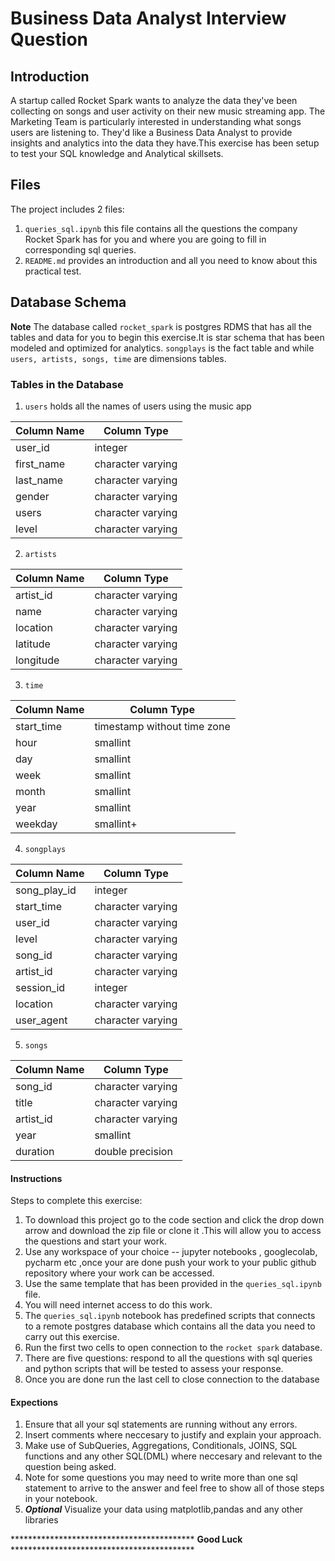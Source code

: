 # Business Data Analyst Interview Question 

## Introduction

A startup called Rocket Spark wants to analyze the data they've been collecting on songs and user activity on their new music streaming app. The Marketing  Team is particularly interested in understanding what songs users are listening to. 
They'd like a Business Data Analyst to provide insights and analytics into the data they have.This exercise has been setup to test your SQL knowledge and Analytical skillsets.
## Files

The project includes 2 files:


1. `queries_sql.ipynb` this file contains all the questions the company Rocket Spark has for you and where you are going to fill in corresponding sql queries.
2. `README.md`  provides an introduction  and all you need to know about this practical test.

## Database Schema

**Note** The database called `rocket_spark` is postgres RDMS that has all the tables and data for you to begin this exercise.It is star schema that has been modeled and optimized for analytics.
`songplays` is the fact table and while `users, artists, songs, time` are dimensions tables.  

### Tables in the Database

1. `users`  holds all the names of users using the music app

Column Name  | Column Type
------------- | -------------
user_id  | integer
first_name  | character varying
last_name   | character varying
gender      | character varying
users       | character varying
level       | character varying

2. `artists` 

Column Name  | Column Type
------------- | -------------
artist_id   | character varying
name        | character varying
location    | character varying
latitude    | character varying
longitude   | character varying

3. `time`

Column Name  | Column Type
-------------| -------------
start_time  | timestamp without time zone
hour        | smallint
day         | smallint
week        | smallint
month       | smallint
year        | smallint 
weekday     | smallint+

4. `songplays`

Column Name  | Column Type
------------- | -------------
song_play_id | integer
start_time   | character varying
user_id      | character varying
level        | character varying
song_id      | character varying
artist_id    | character varying
session_id   | integer
location     | character varying
user_agent   | character varying

5. `songs`

Column Name  | Column Type
------------- | -------------
song_id     | character varying
title       | character varying
artist_id   | character varying
year        | smallint
duration    | double precision


#### Instructions

Steps to complete this exercise:

1. To download this project go to the code section  and click the drop down arrow and download the zip file or clone it .This will allow you to access the questions and start your work.
2. Use any workspace of your choice -- jupyter notebooks , googlecolab, pycharm etc ,once your are done push your work to your public github repository where your work can be accessed.
3. Use the same template that has been provided in the `queries_sql.ipynb` file.
4. You will need internet access to do this work.
5. The `queries_sql.ipynb` notebook has predefined scripts that connects to a remote postgres database which contains all the data you need to carry out this exercise.
6. Run the first two cells to open connection to the `rocket spark` database.
7. There are five questions: respond to all the questions  with sql queries and python scripts that will be tested to assess your response.
8. Once you are done  run the last cell to close connection to the database

#### Expections

1. Ensure that all your sql statements are running without any errors.
2. Insert comments where neccesary to justify and explain your approach.
3. Make use of SubQueries, Aggregations, Conditionals, JOINS,  SQL functions and any other SQL(DML) where neccesary and relevant to the question being asked.
4. Note for some questions you may need to write more than one sql statement to arrive to the answer and feel free to show all of those steps in your notebook.
5. **_Optional_** Visualize your data using matplotlib,pandas and any other libraries


  ****************************************** **Good Luck** ******************************************